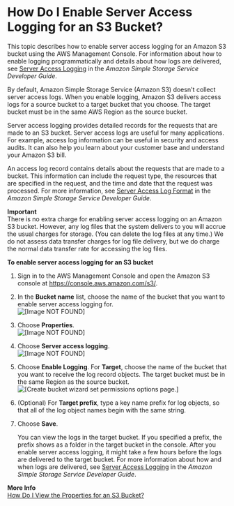 # How Do I Enable Server Access Logging for an S3 Bucket?<a name="server-access-logging"></a>

This topic describes how to enable server access logging for an Amazon S3 bucket using the AWS Management Console\. For information about how to enable logging programmatically and details about how logs are delivered, see [Server Access Logging](https://docs.aws.amazon.com/AmazonS3/latest/dev/ServerLogs.html) in the *Amazon Simple Storage Service Developer Guide*\.

By default, Amazon Simple Storage Service \(Amazon S3\) doesn't collect server access logs\. When you enable logging, Amazon S3 delivers access logs for a source bucket to a target bucket that you choose\. The target bucket must be in the same AWS Region as the source bucket\. 

Server access logging provides detailed records for the requests that are made to an S3 bucket\. Server access logs are useful for many applications\. For example, access log information can be useful in security and access audits\. It can also help you learn about your customer base and understand your Amazon S3 bill\. 

An access log record contains details about the requests that are made to a bucket\. This information can include the request type, the resources that are specified in the request, and the time and date that the request was processed\. For more information, see [Server Access Log Format](https://docs.aws.amazon.com/AmazonS3/latest/dev/LogFormat.html) in the *Amazon Simple Storage Service Developer Guide*\.

**Important**  
There is no extra charge for enabling server access logging on an Amazon S3 bucket\. However, any log files that the system delivers to you will accrue the usual charges for storage\. \(You can delete the log files at any time\.\) We do not assess data transfer charges for log file delivery, but we do charge the normal data transfer rate for accessing the log files\.

**To enable server access logging for an S3 bucket**

1. Sign in to the AWS Management Console and open the Amazon S3 console at [https://console\.aws\.amazon\.com/s3/](https://console.aws.amazon.com/s3/)\.

1. In the **Bucket name** list, choose the name of the bucket that you want to enable server access logging for\.  
![\[Image NOT FOUND\]](http://docs.aws.amazon.com/AmazonS3/latest/user-guide/images/choose-bucket-name.png)

1. Choose **Properties**\.  
![\[Image NOT FOUND\]](http://docs.aws.amazon.com/AmazonS3/latest/user-guide/images/choose-properties-tab.png)

1. Choose **Server access logging**\.  
![\[Image NOT FOUND\]](http://docs.aws.amazon.com/AmazonS3/latest/user-guide/images/bucket-logging-box.png)

1. Choose **Enable Logging**\. For **Target**, choose the name of the bucket that you want to receive the log record objects\. The target bucket must be in the same Region as the source bucket\.  
![\[Create bucket wizard set permissions options page.\]](http://docs.aws.amazon.com/AmazonS3/latest/user-guide/images/enable-bucket-logging.png)

1. \(Optional\) For **Target prefix**, type a key name prefix for log objects, so that all of the log object names begin with the same string\.

1. Choose **Save**\.

   You can view the logs in the target bucket\. If you specified a prefix, the prefix shows as a folder in the target bucket in the console\. After you enable server access logging, it might take a few hours before the logs are delivered to the target bucket\. For more information about how and when logs are delivered, see [Server Access Logging](https://docs.aws.amazon.com/AmazonS3/latest/dev/ServerLogs.html) in the *Amazon Simple Storage Service Developer Guide*\.

**More Info**  
 [How Do I View the Properties for an S3 Bucket?](view-bucket-properties.md)